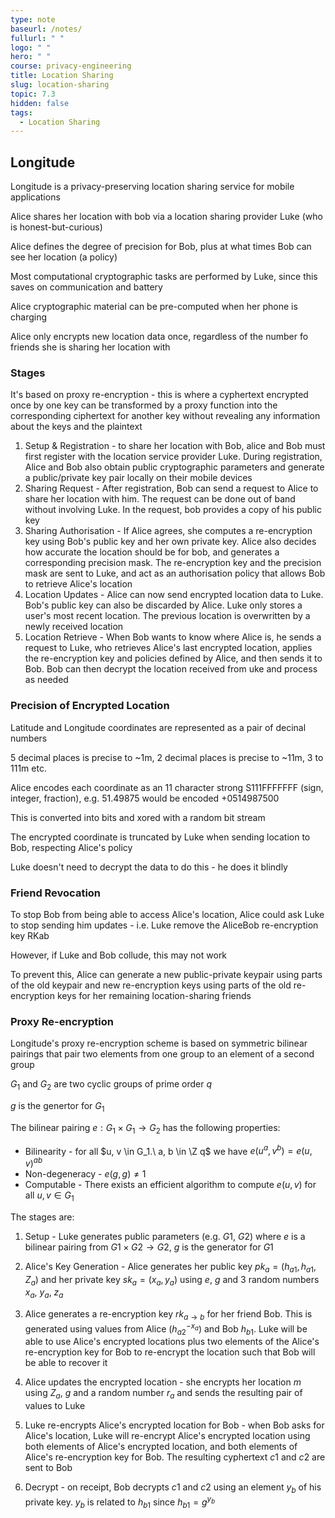 ```yaml
---
type: note
baseurl: /notes/
fullurl: " "
logo: " "
hero: " "
course: privacy-engineering
title: Location Sharing
slug: location-sharing
topic: 7.3
hidden: false
tags:
  - Location Sharing
---
```


## Longitude

Longitude is a privacy-preserving location sharing service for mobile applications

Alice shares her location with bob via a location sharing provider Luke (who is honest-but-curious)

Alice defines the degree of precision for Bob, plus at what times Bob can see her location (a policy)

Most computational cryptographic tasks are performed by Luke, since this saves on communication and battery

Alice cryptographic material can be pre-computed when her phone is charging

Alice only encrypts new location data once, regardless of the number fo friends she is sharing her location with

### Stages

It's based on proxy re-encryption - this is where a cyphertext encrypted once by one key can be transformed by a proxy function into the corresponding ciphertext for another key without revealing any information about the keys and the plaintext

1. Setup & Registration - to share her location with Bob, alice and Bob must first register with the location service provider Luke. During registration, Alice and Bob also obtain public cryptographic parameters and generate a public/private key pair locally on their mobile devices
2. Sharing Request - After registration, Bob can send a request to Alice to share her location with him. The request can be done out of band without involving Luke. In the request, bob provides a copy of his public key
3. Sharing Authorisation - If Alice agrees, she computes a re-encryption key using Bob's public key and her own private key. Alice also decides how accurate the location should be for bob, and generates a corresponding precision mask. The re-encryption key and the precision mask are sent to Luke, and act as an authorisation policy that allows Bob to retrieve Alice's location
4. Location Updates - Alice can now send encrypted location data to Luke. Bob's public key can also be discarded by Alice. Luke only stores a user's most recent location. The previous location is overwritten by a newly received location
5. Location Retrieve - When Bob wants to know where Alice is, he sends a request to Luke, who retrieves Alice's last encrypted location, applies the re-encryption key and policies defined by Alice, and then sends it to Bob. Bob can then decrypt the location received from uke and process as needed

### Precision of Encrypted Location

Latitude and Longitude coordinates are represented as a pair of decinal numbers

5 decimal places is precise to ~1m, 2 decimal places is precise to ~11m, 3 to 111m etc.

Alice encodes each coordinate as an 11 character strong S111FFFFFFF (sign, integer, fraction), e.g. 51.49875 would be encoded +0514987500

This is converted into bits and xored with a random bit stream

The encrypted coordinate is truncated by Luke when sending location to Bob, respecting Alice's policy

Luke doesn't need to decrypt the data to do this - he does it blindly

### Friend Revocation

To stop Bob from being able to access Alice's location, Alice could ask Luke to stop sending him updates - i.e. Luke remove the AliceBob re-encryption key RKab

However, if Luke and Bob collude, this may not work

To prevent this, Alice can generate a new public-private keypair using parts of the old keypair and new re-encryption keys using parts of the old re-encryption keys for her remaining location-sharing friends

### Proxy Re-encryption

Longitude's proxy re-encryption scheme is based on symmetric bilinear pairings that pair two elements from one group to an element of a second group

$G_1$ and $G_2$ are two cyclic groups of prime order $q$

$g$ is the genertor for $G_1$

The bilinear pairing $e: G_1 \times G_1 \rightarrow G_2$ has the following properties:

- Bilinearity - for all $u, v \in G_1.\ a, b \in \Z q$ we have $e(u^a,v^b)=e(u,v)^{ab}$
- Non-degeneracy - $e(g,g) \neq 1$
- Computable - There exists an efficient algorithm to compute $e(u,v)$ for all $u, v \in G_1$

The stages are:

1. Setup - Luke generates public parameters (e.g. $G1$, $G2$) where $e$ is a bilinear pairing from $G1 \times G2 \rightarrow G2$, $g$ is the generator for $G1$

2. Alice's Key Generation - Alice generates her public key $pk_a = (h_{a1}, h_{a1}, Z_a)$ and her private key $sk_a = (x_a, y_a)$ using $e$, $g$ and 3 random numbers $x_a$, $y_a$, $z_a$
3. Alice generates a re-encryption key $rk_{a\rightarrow b}$ for her friend Bob. This is generated using values from Alice ($h_{a2}^{-x_a}$) and Bob $h_{b1}$. Luke will be able to use Alice's encrypted locations plus two elements of the Alice's re-encryption key for Bob to re-encrypt the location such that Bob will be able to recover it
4. Alice updates the encrypted location - she encrypts her location $m$ using $Z_a$, $g$ and a random number $r_a$ and sends the resulting pair of values to Luke
5. Luke re-encrypts Alice's encrypted location for Bob - when Bob asks for Alice's location, Luke will re-encrypt Alice's encrypted location using both elements of Alice's encrypted location, and both elements of Alice's re-encryption key for Bob. The resulting cyphertext $c1$ and $c2$ are sent to Bob
6. Decrypt - on receipt, Bob decrypts $c1$ and $c2$ using an element $y_b$ of his private key. $y_b$ is related to $h_{b1}$ since $h_{b1} = g^{y_b}$
